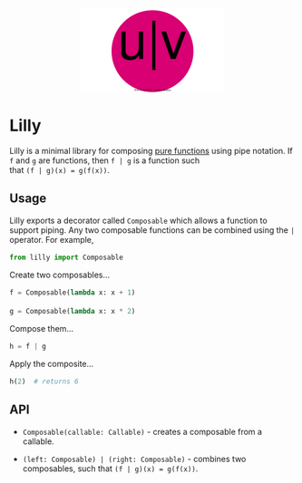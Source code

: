 <div align=center>
  <br>
  <img width=50% src='./images/lamb.svg'></img>
  <br>
</div>

# Lilly

Lilly is a minimal library for composing [pure functions](https://en.wikipedia.org/wiki/Pure_function) using pipe notation. If `f` and `g` are functions, then `f | g` is a function such  
that `(f | g)(x) = g(f(x))`. 


## Usage

Lilly exports a decorator called `Composable` which allows a function to support piping. Any two composable functions can be combined using the `|` operator. For example,

```py
from lilly import Composable
```

Create two composables...

```py
f = Composable(lambda x: x + 1)

g = Composable(lambda x: x * 2)
```

Compose them...

```py
h = f | g 
```

Apply the composite...

```py
h(2)  # returns 6 
```


## API

* `Composable(callable: Callable)` - creates a composable from a callable. 

* `(left: Composable) | (right: Composable)` - combines two composables, such that `(f | g)(x) = g(f(x))`.
